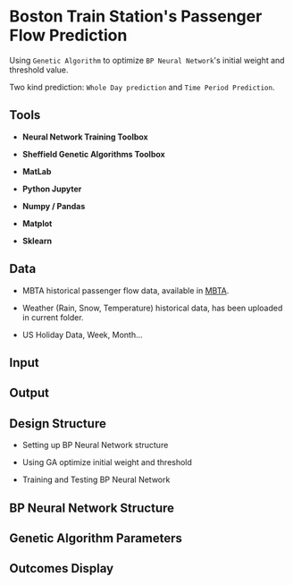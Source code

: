 # Boston Train Station's Passenger Flow Prediction

Using `Genetic Algorithm` to optimize `BP Neural Network`'s initial weight and threshold value.

Two kind prediction: `Whole Day prediction` and `Time Period Prediction`.

## Tools

* **Neural Network Training Toolbox**

* **Sheffield Genetic Algorithms Toolbox**

* **MatLab**

* **Python Jupyter**

* **Numpy / Pandas**

* **Matplot**

* **Sklearn**

## Data

* MBTA historical passenger flow data, available in [MBTA](http://mbtabackontrack.com/performance/index.html#/download).

* Weather (Rain, Snow, Temperature) historical data, has been uploaded in current folder.

* US Holiday Data, Week, Month...

## Input

## Output

## Design Structure

* Setting up BP Neural Network structure

* Using GA optimize initial weight and threshold

* Training and Testing BP Neural Network

## BP Neural Network Structure

## Genetic Algorithm Parameters

## Outcomes Display
